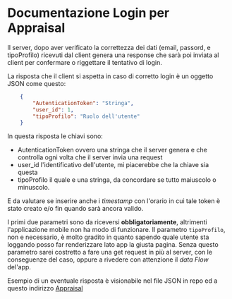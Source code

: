 # Documentazione Login per Appraisal

Il server, dopo aver verificato la correttezza dei dati (email, passord, e tipoProfilo) ricevuti dal client genera una response che sarà poi inviata al client per confermare o riggettare il tentativo di login.

La risposta che il client si aspetta in caso di corretto login è un oggetto JSON come questo:

```json
    {
        "AutenticationToken": "Stringa",
        "user_id": 1,
        "tipoProfilo": "Ruolo dell'utente"
    }
```

In questa risposta le chiavi sono:

- AutenticationToken ovvero una stringa che il server genera e che controlla ogni volta che il server invia una request
- user_id l'identificativo dell'utente, mi piacerebbe che la chiave sia questa
- tipoProfilo il quale e una stringa, da concordare se tutto maiuscolo o minuscolo.



E da valutare se inserire anche i *timestamp* con l'orario in cui tale token è stato creato e/o fin quando sarà ancora valido.



I primi due parametri sono da riceversi **obbligatoriamente**, altrimenti l'applicazione mobile non ha modo di funzionare.
Il parametro `tipoProfilo`, non e necessario, è molto gradito in quanto sapendo quale utente sta loggando posso far renderizzare lato app la giusta pagina.
Senza questo parametro sarei costretto a fare una get request in più al server, con le conseguenze del caso, oppure a rivedere con attenzione il _data Flow_ del'app.

Esempio di un eventuale risposta è visionabile nel file JSON in repo ed a questo indirizzo [Appraisal](https://my-json-server.typicode.com/Aldodo91/Appraisal/data) 
